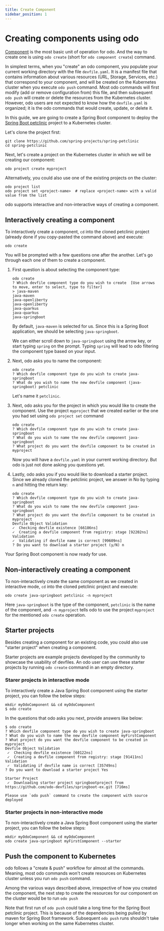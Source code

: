```yaml
---
title: Create Component
sidebar_position: 1
---
```

# Creating components using odo

[Component](../getting-started/basics#component) is the most basic unit of operation for odo. And the way to create one is using `odo create` (short for `odo component create`) command.

In simplest terms, when you "create" an odo component, you populate your current working directory with the file `devfile.yaml`. It is a manifest file that contains information about various resources (URL, Storage, Services, etc.) that correspond to your component, and will be created on the Kubernetes cluster when you execute `odo push` command. Most odo commands will first modify (add or remove configuration from) this file, and then subsequent `odo push` will create or delete the resources from the Kubernetes cluster. However, odo users are not expected to know how the `devfile.yaml` is organized; it is the odo commands that would create, update, or delete it.

In this guide, we are going to create a Spring Boot component to deploy the [Spring Boot petclinic](https://github.com/spring-projects/spring-petclinic) project to a Kubernetes cluster.

Let's clone the project first:
```shell
git clone https://github.com/spring-projects/spring-petclinic
cd spring-petclinic
```

Next, let's create a project <!-- add link to project command reference here --> on the Kubernetes cluster in which we will be creating our component:
```shell
odo project create myproject
```
Alternatively, you could also use one of the existing projects on the cluster:
```shell
odo project list
odo project set <project-name>  # replace <project-name> with a valid value from the list
```

odo supports interactive and non-interactive ways of creating a component.

## Interactively creating a component

To interactively create a component, `cd` into the cloned petclinic project (already done if you copy-pasted the command above) and execute:
```shell
odo create
```
You will be prompted with a few questions one after the another. Let's go through each one of them to create a component.

1. First question is about selecting the component type:
    ```shell
    odo create
    ? Which devfile component type do you wish to create  [Use arrows to move, enter to select, type to filter]
    > java-maven
    java-maven
    java-openliberty
    java-openliberty
    java-quarkus
    java-quarkus
    java-springboot
    ```
   By default, `java-maven` is selected for us. Since this is a Spring Boot application, we should be selecting `java-springboot`. 

    We can either scroll down to `java-springboot` using the arrow key, or start typing `spring` on the prompt. Typing `spring` will lead to odo filtering the component type based on your input.

2. Next, odo asks you to name the component:
    ```shell
    odo create                
    ? Which devfile component type do you wish to create java-springboot
    ? What do you wish to name the new devfile component (java-springboot) petclinic
    ```
    Let's name it `petclinic`.

3. Next, odo asks you for the project in which you would like to create the component. Use the project `myproject` that we created earlier or the one you had set using `odo project set` command
   ```shell
   odo create
   ? Which devfile component type do you wish to create java-springboot
   ? What do you wish to name the new devfile component java-springboot
   ? What project do you want the devfile component to be created in myproject
   ```
   Now you will have a `devfile.yaml` in your current working directory. But odo is just not done asking you questions yet.
4. Lastly, odo asks you if you would like to download a starter project. Since we already cloned the petclinic project, we answer in No by typing `n` and hitting the return key:
   ```shell
   odo create
   ? Which devfile component type do you wish to create java-springboot
   ? What do you wish to name the new devfile component java-springboot
   ? What project do you want the devfile component to be created in myproject
   Devfile Object Validation
   ✓  Checking devfile existence [66186ns]
   ✓  Creating a devfile component from registry: stage [92202ns]
   Validation
   ✓  Validating if devfile name is correct [99609ns]
   ? Do you want to download a starter project (y/N) n
   ```
   
Your Spring Boot component is now ready for use.

## Non-interactively creating a component

To non-interactively create the same component as we created in interactive mode, `cd` into the cloned petclinic project and execute:
```shell
odo create java-springboot petclinic -n myproject
```
Here `java-springboot` is the type of the component, `petclinic` is the name of the component, and `-n myproject` tells odo to use the project `myproject` for the mentioned `odo create` operation.

## Starter projects

Besides creating a component for an existing code, you could also use "starter project" when creating a component.

Starter projects are example projects developed by the community to showcase the usability of devfiles. An odo user can use these starter projects by running `odo create` command in an empty directory.

### Starer projects in interactive mode

To interactively create a Java Spring Boot component using the starter project, you can follow the below steps:
```shell
mkdir myOdoComponent && cd myOdoComponent
$ odo create
```
In the questions that odo asks you next, provide answers like below:
```shell
$ odo create
? Which devfile component type do you wish to create java-springboot
? What do you wish to name the new devfile component myFirstComponent
? What project do you want the devfile component to be created in myproject
Devfile Object Validation
 ✓  Checking devfile existence [60122ns]
 ✓  Creating a devfile component from registry: stage [91411ns]
Validation
 ✓  Validating if devfile name is correct [35749ns]
? Do you want to download a starter project Yes

Starter Project
 ✓  Downloading starter project springbootproject from https://github.com/odo-devfiles/springboot-ex.git [716ms]

Please use `odo push` command to create the component with source deployed
```

### Starter projects in non-interactive mode

To non-interactively create a Java Spring Boot component using the starter project, you can follow the below steps:
```shell
mkdir myOdoComponent && cd myOdoComponent
odo create java-springboot myFirstComponent --starter
```

## Push the component to Kubernetes

odo follows a "create & push" workflow for almost all the commands. Meaning, most odo commands won't create resources on Kubernetes cluster unless you run `odo push` command.

Among the various ways described above, irrespective of how you created the component, the next step to create the resources for our component on the cluster would be to run `odo push`

Note that first run of `odo push` could take a long time for the Spring Boot petclinic project. This is because of the dependencies being pulled by maven for Spring Boot framework. Subsequent `odo push` runs shouldn't take longer when working on the same Kubernetes cluster. 
